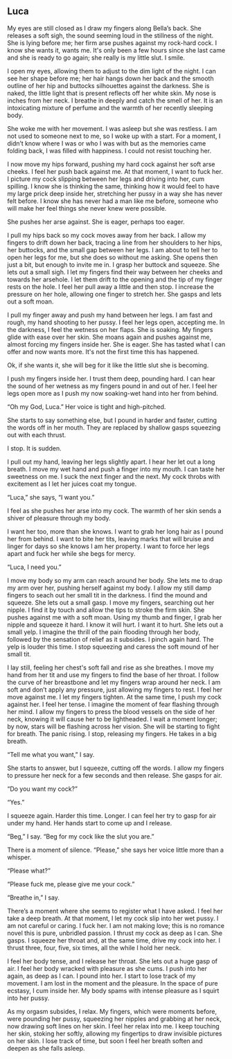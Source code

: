 ## Luca

My eyes are still closed as I draw my fingers along Bella’s back. She releases a soft sigh, the sound seeming loud in the stillness of the night. She is lying before me; her firm arse pushes against my rock-hard cock. I know she wants it, wants me. It's only been a few hours since she last came and she is ready to go again; she really is my little slut. I smile.
 
I open my eyes, allowing them to adjust to the dim light of the night. I can see her shape before me; her hair hangs down her back and the smooth outline of her hip and buttocks silhouettes against the darkness. She is naked, the little light that is present reflects off her white skin. My nose is inches from her neck. I breathe in deeply and catch the smell of her. It is an intoxicating mixture of perfume and the warmth of her recently sleeping body.
 
She woke me with her movement. I was asleep but she was restless. I am not used to someone next to me, so I woke up with a start. For a moment, I didn’t know where I was or who I was with but as the memories came folding back, I was filled with happiness. I could not resist touching her.
 
I now move my hips forward, pushing my hard cock against her soft arse cheeks. I feel her push back against me. At that moment, I want to fuck her. I picture my cock slipping between her legs and driving into her, cum spilling. I know she is thinking the same, thinking how it would feel to have my large prick deep inside her, stretching her pussy in a way she has never felt before. I know she has never had a man like me before, someone who will make her feel things she never knew were possible.
 
She pushes her arse against. She is eager, perhaps too eager.
 
I pull my hips back so my cock moves away from her back. I allow my fingers to drift down her back, tracing a line from her shoulders to her hips, her buttocks, and the small gap between her legs. I am about to tell her to open her legs for me, but she does so without me asking. She opens then just a bit, but enough to invite me in. I grasp her buttock and squeeze. She lets out a small sigh. I let my fingers find their way between her cheeks and towards her arsehole. I let them drift to the opening and the tip of my finger rests on the hole. I feel her pull away a little and then stop. I increase the pressure on her hole, allowing one finger to stretch her. She gasps and lets out a soft moan.
 
I pull my finger away and push my hand between her legs. I am fast and rough, my hand shooting to her pussy. I feel her legs open, accepting me. In the darkness, I feel the wetness on her flaps. She is soaking. My fingers glide with ease over her skin. She moans again and pushes against me, almost forcing my fingers inside her. She is eager. She has tasted what I can offer and now wants more. It's not the first time this has happened.
 
Ok, if she wants it, she will beg for it like the little slut she is becoming.
 
I push my fingers inside her. I trust them deep, pounding hard. I can hear the sound of her wetness as my fingers pound in and out of her. I feel her legs open more as I push my now soaking-wet hand into her from behind.
 
“Oh my God, Luca.” Her voice is tight and high-pitched.
 
She starts to say something else, but I pound in harder and faster, cutting the words off in her mouth. They are replaced by shallow gasps squeezing out with each thrust.
 
I stop. It is sudden.
 
I pull out my hand, leaving her legs slightly apart. I hear her let out a long breath. I move my wet hand and push a finger into my mouth. I can taste her sweetness on me. I suck the next finger and the next. My cock throbs with excitement as I let her juices coat my tongue.
 
“Luca,” she says, “I want you.”
 
I feel as she pushes her arse into my cock. The warmth of her skin sends a shiver of pleasure through my body.
 
I want her too, more than she knows. I want to grab her long hair as I pound her from behind. I want to bite her tits, leaving marks that will bruise and linger for days so she knows I am her property. I want to force her legs apart and fuck her while she begs for mercy.
 
“Luca, I need you.”
 
I move my body so my arm can reach around her body. She lets me to drap my arm over her, pushing herself against my body. I allow my still damp fingers to seach out her small tit in the darkness. I find the mound and squeeze. She lets out a small gasp. I move my fingers, searching out her nipple. I find it by touch and allow the tips to stroke the firm skin. She pushes against me with a soft moan. Using my thumb and finger, I grab her nipple and squeeze it hard. I know it will hurt. I want it to hurt. She lets out a small yelp. I imagine the thrill of the pain flooding through her body, followed by the sensation of relief as it subsides. I pinch again hard. The yelp is louder this time. I stop squeezing and caress the soft mound of her small tit.
 
I lay still, feeling her chest's soft fall and rise as she breathes. I move my hand from her tit and use my fingers to find the base of her throat. I follow the curve of her breastbone and let my fingers wrap around her neck. I am soft and don’t apply any pressure, just allowing my fingers to rest. I feel her move against me. I let my fingers tighten. At the same time, I push my cock against her. I feel her tense. I imagine the moment of fear flashing through her mind. I allow my fingers to press the blood vessels on the side of her neck, knowing it will cause her to be lightheaded. I wait a moment longer; by now, stars will be flashing across her vision. She will be starting to fight for breath. The panic rising. I stop, releasing my fingers. He takes in a big breath.
 
“Tell me what you want,” I say.
 
She starts to answer, but I squeeze, cutting off the words. I allow my fingers to pressure her neck for a few seconds and then release. She gasps for air.
 
“Do you want my cock?”
 
“Yes.”
 
I squeeze again. Harder this time. Longer. I can feel her try to gasp for air under my hand. Her hands start to come up and I release.
 
“Beg,” I say. “Beg for my cock like the slut you are.”
 
There is a moment of silence. “Please,” she says her voice little more than a whisper.
 
“Please what?”
 
“Please fuck me, please give me your cock.”
 
“Breathe in,” I say.
 
There’s a moment where she seems to register what I have asked. I feel her take a deep breath. At that moment, I let my cock slip into her wet pussy. I am not careful or caring. I fuck her. I am not making love; this is no romance novel this is pure, unbridled passion. I thrust my cock as deep as I can. She gasps. I squeeze her throat and, at the same time, drive my cock into her. I thrust three, four, five, six times, all the while I hold her neck.
 
I feel her body tense, and I release her throat. She lets out a huge gasp of air. I feel her body wracked with pleasure as she cums. I push into her again, as deep as I can. I pound into her. I start to lose track of my movement. I am lost in the moment and the pleasure. In the space of pure ecstasy, I cum inside her. My body spams with intense pleasure as I squirt into her pussy.
 
As my orgasm subsides, I relax. My fingers, which were moments before, were pounding her pussy, squeezing her nipples and grabbing at her neck, now drawing soft lines on her skin. I feel her relax into me. I keep touching her skin, stoking her softly, allowing my fingertips to draw invisible pictures on her skin. I lose track of time, but soon I feel her breath soften and deepen as she falls asleep.
